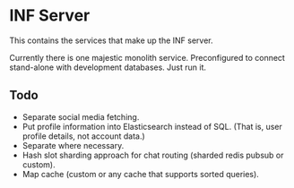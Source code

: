 # INF Server

This contains the services that make up the INF server.

Currently there is one majestic monolith service. Preconfigured to connect stand-alone with development databases. Just run it.

## Todo

- Separate social media fetching.
- Put profile information into Elasticsearch instead of SQL. (That is, user profile details, not account data.)
- Separate where necessary.
- Hash slot sharding approach for chat routing (sharded redis pubsub or custom).
- Map cache (custom or any cache that supports sorted queries).
